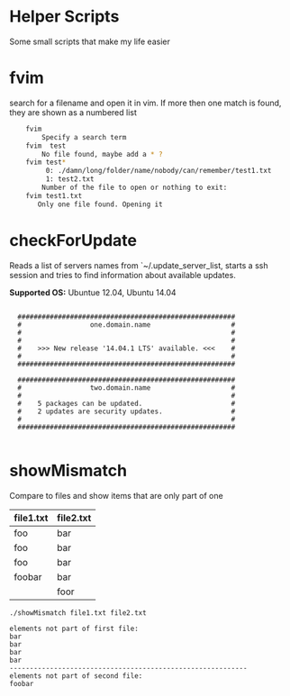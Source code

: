 Helper Scripts
=======

Some small scripts that make my life easier


fvim
=======

search for a filename and open it in vim. If more then one match 
is found, they are shown as a numbered list



```bash
	fvim
	 	Specify a search term
	fvim  test
		No file found, maybe add a * ?
    fvim test*
    	 0: ./damn/long/folder/name/nobody/can/remember/test1.txt
    	 1: test2.txt
    	Number of the file to open or nothing to exit:
    fvim test1.txt
       Only one file found. Opening it

```

checkForUpdate
=========

Reads a list of servers names from `~/.update_server_list, starts a ssh session and
tries to find information about available updates.

**Supported OS:** Ubuntue 12.04, Ubuntu 14.04

```

  ######################################################
  #                 one.domain.name                    #
  #                                                    #
  #                                                    #
  #    >>> New release '14.04.1 LTS' available. <<<    #
  #                                                    #
  ######################################################
  
  ######################################################
  #                 two.domain.name                    #
  #                                                    #
  #    5 packages can be updated.                      #
  #    2 updates are security updates.                 #
  #                                                    #
  ######################################################
  

```



showMismatch
=========

Compare to files and show items that are only part of one

| file1.txt | file2.txt |
| --------- | --------- |
| foo       | bar       |
| foo       | bar       |
| foo       | bar       |
| foobar    | bar       |
|           | foor      |



```
./showMismatch file1.txt file2.txt

elements not part of first file: 
bar
bar
bar
bar
-----------------------------------------------------------
elements not part of second file: 
foobar
```
